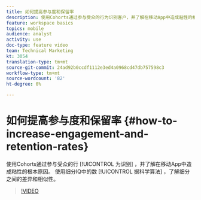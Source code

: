 ```yaml
---
title: 如何提高参与度和保留率
description: 使用Cohorts通过参与受众的行为识别客户，并了解在移动App中造成粘性的根本原因。 使用细分IQ中的数据科学算法了解细分之间的差异和相似性。
feature: workspace basics
topics: mobile
audience: analyst
activity: use
doc-type: feature video
team: Technical Marketing
kt: 3054
translation-type: tm+mt
source-git-commit: 24ad92b0ccdf1112e3ed4a0968cd47db757598c3
workflow-type: tm+mt
source-wordcount: '82'
ht-degree: 0%

---
```



# 如何提高参与度和保留率 {#how-to-increase-engagement-and-retention-rates}

使用Cohorts通过参与受众的行 [!UICONTROL 为识别] ，并了解在移动App中造成粘性的根本原因。 使用细分IQ中的数 [!UICONTROL 据科学算法] ，了解细分之间的差异和相似性。

>[!VIDEO](https://video.tv.adobe.com/v/27825/?quality=12)
